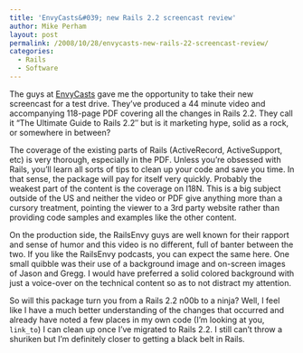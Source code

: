 ```yaml
---
title: 'EnvyCasts&#039; new Rails 2.2 screencast review'
author: Mike Perham
layout: post
permalink: /2008/10/28/envycasts-new-rails-22-screencast-review/
categories:
  - Rails
  - Software
---
```

The guys at [EnvyCasts][1] gave me the opportunity to take their new screencast for a test drive. They&#8217;ve produced a 44 minute video and accompanying 118-page PDF covering all the changes in Rails 2.2. They call it &#8220;The Ultimate Guide to Rails 2.2&#8243; but is it marketing hype, solid as a rock, or somewhere in between?

The coverage of the existing parts of Rails (ActiveRecord, ActiveSupport, etc) is very thorough, especially in the PDF. Unless you&#8217;re obsessed with Rails, you&#8217;ll learn all sorts of tips to clean up your code and save you time. In that sense, the package will pay for itself very quickly. Probably the weakest part of the content is the coverage on I18N. This is a big subject outside of the US and neither the video or PDF give anything more than a cursory treatment, pointing the viewer to a 3rd party website rather than providing code samples and examples like the other content.

On the production side, the RailsEnvy guys are well known for their rapport and sense of humor and this video is no different, full of banter between the two. If you like the RailsEnvy podcasts, you can expect the same here. One small quibble was their use of a background image and on-screen images of Jason and Gregg. I would have preferred a solid colored background with just a voice-over on the technical content so as to not distract my attention.

So will this package turn you from a Rails 2.2 n00b to a ninja? Well, I feel like I have a much better understanding of the changes that occurred and already have noted a few places in my own code (I&#8217;m looking at you, `link_to`) I can clean up once I&#8217;ve migrated to Rails 2.2. I still can&#8217;t throw a shuriken but I&#8217;m definitely closer to getting a black belt in Rails.

 [1]: http://envycasts.com/